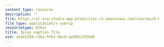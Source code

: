 ```yaml
---
content_type: resource
description: ''
file: https://ol-ocw-studio-app-production.s3.amazonaws.com/courses/8-03sc-physics-iii-vibrations-and-waves-fall-2016/a54e2399c1ba5f6396c9ad28dc2559d8_Dlhma3z57SA.vtt
file_type: application/x-subrip
resourcetype: Other
title: 3play caption file
uid: a54e2399-c1ba-5f63-96c9-ad28dc2559d8
---
```

